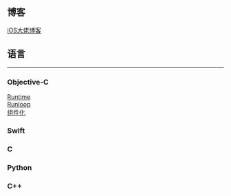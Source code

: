 ## 博客
[iOS大佬博客](https://github.com/MaoTaoTian/Growing/blob/master/%E5%A4%A7%E4%BD%AC%E5%8D%9A%E5%AE%A2.md)

## 语言
---
### Objective-C 
[Runtime](https://github.com/MaoTaoTian/Growing/blob/master/Runtime.md)  
[Runloop](https://github.com/MaoTaoTian/Growing/blob/master/Runloop.md)  
[组件化](https://github.com/MaoTaoTian/Growing/blob/master/%E7%BB%84%E4%BB%B6%E5%8C%96.md)

### Swift
### C
### Python
### C++
